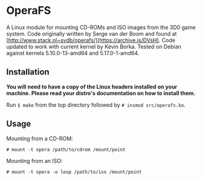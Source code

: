 # OperaFS

A Linux module for mounting CD-ROMs and ISO images from the 3D0 game system. Code originally written by Serge van der Boom and found at [http://www.stack.nl~svdb/operafs/](https://archive.is/DVsH). Code updated to work with current kernel by Kevin Borka. Tested on Debian against kernels 5.10.0-13-amd64 and 5.17.0-1-amd64.

## Installation

**You will need to have a copy of the Linux headers installed on your machine. Please read your distro's documentation on how to install them.**

Run `$ make` from the top directory followed by `# insmod src/operafs.ko`.

## Usage

Mounting from a CD-ROM:

`# mount -t opera /path/to/cdrom /mount/point`

Mounting from an ISO:

`# mount -t opera -o loop /path/to/iso /mount/point`
